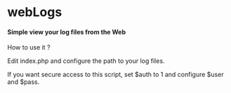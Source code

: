 <h1>webLogs</h1>

<h4>Simple view your log files from the Web</h4>

How to use it ?

Edit index.php and configure the path to your log files.

If you want secure access to this script, set $auth to 1 and configure $user and $pass.
